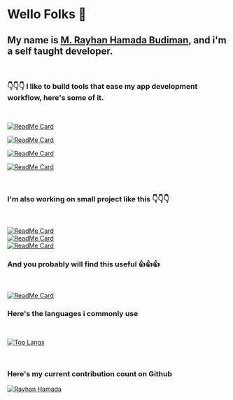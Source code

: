 # Wello Folks 👋

## My name is [M. Rayhan Hamada Budiman](https://rayhanhamada.vercel.app), and i'm a self taught developer.

<br />

### 👇👇👇 I like to build tools that ease my app development workflow, here's some of it. 
<br />

[![ReadMe Card](https://github-readme-stats.vercel.app/api/pin/?username=rayhanhamada&repo=dotenv-cmd-webpack&show_owner=true&theme=monokai)](https://github.com/rayhanhamada/dotenv-cmd-webpack)

[![ReadMe Card](https://github-readme-stats.vercel.app/api/pin/?username=rayhanhamada&repo=gelarin&show_owner=true&theme=monokai)](https://github.com/rayhanhamada/gelarin)

[![ReadMe Card](https://github-readme-stats.vercel.app/api/pin/?username=rayhanhamada&repo=red-sock&show_owner=true&theme=monokai)](https://github.com/rayhanhamada/red-sock)

[![ReadMe Card](https://github-readme-stats.vercel.app/api/pin/?username=rayhanhamada&repo=jsonku&show_owner=true&theme=monokai)](https://github.com/rayhanhamada/jsonku)

<br>

### I'm also working on small project like this 👇👇👇
<br>

[![ReadMe Card](https://github-readme-stats.vercel.app/api/pin/?username=rayhanhamada&repo=moccha_editor&show_owner=true&theme=monokai)](https://github.com/rayhanhamada/moccha_editor)
<br>
[![ReadMe Card](https://github-readme-stats.vercel.app/api/pin/?username=rayhanhamada&repo=reku-discord-bot&show_owner=true&theme=monokai)](https://github.com/rayhanhamada/reku-discord-bot)
<br>
[![ReadMe Card](https://github-readme-stats.vercel.app/api/pin/?username=rayhanhamada&repo=bakti-karya&show_owner=true&theme=monokai)](https://github.com/rayhanhamada/bakti-karya)
<br>

### And you probably will find this useful 👍👍👍
<br/>

[![ReadMe Card](https://github-readme-stats.vercel.app/api/pin/?username=rayhanhamada&repo=squeezed&show_owner=true&theme=monokai)](https://github.com/rayhanhamada/squeezed)

### Here's the languages i commonly use
<br>

[![Top Langs](https://github-readme-stats.vercel.app/api/top-langs/?username=rayhanhamada&langs_count=8&hide=pascal&layout=compact&theme=monokai&show_icons=true)](https://github.com/anuraghazra/github-readme-stats)

<br>

### Here's my current contribution count on Github
[![Rayhan Hamada](https://github-readme-stats.vercel.app/api?username=rayhanhamada&theme=monokai&show_owner=true&show_icons=true)](https://github.com/rayhanhamada/github-readme-stats)

<br>
